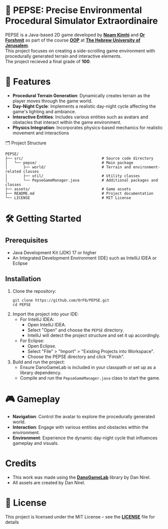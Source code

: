 # 🌲 PEPSE: Precise Environmental Procedural Simulator Extraordinaire

PEPSE is a Java-based 2D game developed by [**Noam Kimhi**](https://github.com/noam-kimhi) and [**Or Forshmit**](https://github.com/OrF8) as part of the course [**OOP**](https://shnaton.huji.ac.il/index.php/NewSyl/67125/2/2025/) at [**The Hebrew University of Jerusalem**](https://en.huji.ac.il/). \
This project focuses on creating a side-scrolling game environment with procedurally generated terrain and interactive elements. \
The project recieved a final grade of **100**.

# 🚀 Features
- **Procedural Terrain Generation**: Dynamically creates terrain as the player moves through the game world.
- **Day-Night Cycle**: Implements a realistic day-night cycle affecting the game's lighting and ambiance.
- **Interactive Entities**: Includes various entities such as avatars and obstacles that interact within the game environment.
- **Physics Integration**: Incorporates physics-based mechanics for realistic movement and interactions

🗂️ Project Structure
````
PEPSE/
├── src/                                   # Source code directory
│   └── pepse/                             # Main package
│       ├── world/                         # Terrain and environment-related classes
│       ├── util/                          # Utility classes
│       └── PepseGameManager.java          # Additional packages and classes
├── assets/                                # Game assets
├── README.md                              # Project documentation
└── LICENSE                                # MIT License
````

# 🛠️ Getting Started
## Prerequisites
- Java Development Kit (JDK) 17 or higher
- An Integrated Development Environment (IDE) such as IntelliJ IDEA or Eclipse
## Installation
1. Clone the repository:
   ````
   git clone https://github.com/OrF8/PEPSE.git
   cd PEPSE
   ````
2. Import the project into your IDE:
   - For IntelliJ IDEA:​
     - Open IntelliJ IDEA.
     - Select "Open" and choose the `PEPSE` directory.
     - IntelliJ will detect the project structure and set it up accordingly.
   - For Eclipse:​
     - Open Eclipse.
     - Select "File" > "Import" > "Existing Projects into Workspace".
     - Choose the PEPSE directory and click "Finish".
3. Build and run the project:
   - Ensure DanoGameLab is included in your classpath or set up as a library dependency.
   - Compile and run the `PepseGameManager.java` class to start the game.

# 🎮 Gameplay
- **Navigation**: Control the avatar to explore the procedurally generated world.​
- **Interaction**: Engage with various entities and obstacles within the environment.​
- **Environment**: Experience the dynamic day-night cycle that influences gameplay and visuals.

# Credits
- This work was made using the [**DanoGameLab**](https://danthe1st.itch.io/danogamelab) library by Dan Nirel.
- All assets are created by Dan Nirel.

# 📄 License
This project is licensed under the MIT License – see the [**LICENSE**](https://github.com/OrF8/PEPSE/blob/main/LICENSE) file for details














